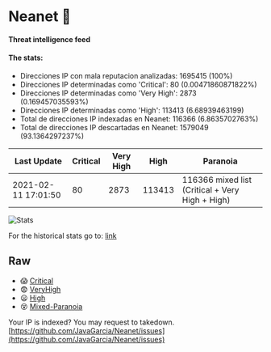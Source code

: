# Neanet :hocho:
#### Threat intelligence feed
#### The stats:

- Direcciones IP con mala reputacion analizadas: 1695415 (100%)
- Direcciones IP determinadas como 'Critical':  80 (0.00471860871822%)
- Direcciones IP determinadas como 'Very High':  2873 (0.169457035593%)
- Direcciones IP determinadas como 'High':  113413 (6.68939463199)
- Total de direcciones IP indexadas en Neanet:  116366 (6.8635702763%)
- Total de direcciones IP descartadas en Neanet:  1579049 (93.1364297237%)

| Last Update | Critical | Very High | High | Paranoia |
| --- | --- | --- | --- | --- |
| 2021-02-11 17:01:50 | 80 | 2873 | 113413 | 116366 mixed list (Critical + Very High + High)|

![Stats](https://docs.google.com/spreadsheets/d/e/2PACX-1vSnaNMIXVabIpDJjufMlzH7poXnshF3mgd8Is1g9ytUEzVsP5my4Trn8f-xkoLLQ38xpL3HtmUexLo6/pubchart?oid=501124687&format=image)

For the historical stats go to: [link](/stats.csv)
## Raw
- :scream: [Critical](https://raw.githubusercontent.com/JavaGarcia/Neanet/master/blacklists/neanet_critical.txt)
- :fearful: [VeryHigh](https://raw.githubusercontent.com/JavaGarcia/Neanet/master/blacklists/neanet_veryHigh.txtt)
- :frowning: [High](https://raw.githubusercontent.com/JavaGarcia/Neanet/master/blacklists/neanet_high.txt)
- :dizzy_face: [Mixed-Paranoia](https://raw.githubusercontent.com/JavaGarcia/Neanet/master/blacklists/neanet_all.txt)


Your IP is indexed? You may request to takedown. [https://github.com/JavaGarcia/Neanet/issues](https://github.com/JavaGarcia/Neanet/issues)






























































































































































































































































































































































































































































































































































































































































































































































































































































































































































































































































































































































































































































































































































































































































































































































































































































































































































































































































































































































































































































































































































































































































































































































































































































































































































































































































































































































































































































































































































































































































































































































































































































































































































































































































































































































































































































































































































































































































































































































































































































































































































































































































































